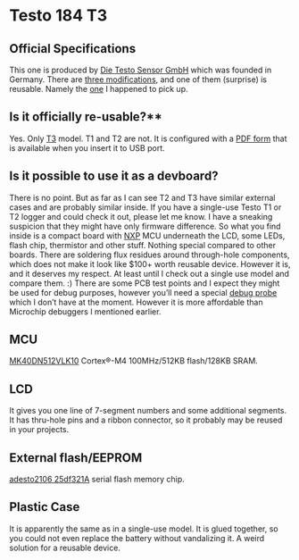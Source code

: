# Testo 184 T3

## Official Specifications

This one is produced by [Die Testo Sensor GmbH](https://www.testo-sensor.de/) which was founded in Germany. There are [three modifications](https://static-int.testo.com/media/1d/ef/1713ebf17722/testo-184T1-T2-T3-Data-sheet.pdf),
and one of them (surprise) is reusable. Namely the [one](https://static-int.testo.com/media/f8/20/3552339a7ed1/testo-184-Instruction-manual.pdf) I happened to pick up.

## Is it officially re-usable?** 
Yes. Only [T3](https://static-int.testo.com/media/f8/20/3552339a7ed1/testo-184-Instruction-manual.pdf) model. T1 and T2 are not. It is configured with a [PDF form](https://static-int.testo.com/media/23/0b/28a6218d432f/testo-184-T3-configuration.pdf) that is available when you insert it to USB port.

## Is it possible to use it as a devboard?
There is no point. But as far as I can see T2 and T3 have similar external cases and are probably similar inside. If you have a single-use Testo T1 or T2 logger and could check it out, please let me know. I have a sneaking suspicion that they might have only firmware difference. So what you find inside is a compact board with [NXP](https://www.nxp.com/) MCU
underneath the LCD, some LEDs, flash chip, thermistor and other stuff. Nothing special compared to other boards. There are soldering flux residues around through-hole components, which does not make it
look like $100+ worth reusable device. However it is, and it deserves my respect. At least until I check out a single use model and compare them. :) There are some PCB test points and I expect they might be
used for debug purposes, however you&#x2019;ll need a special [debug probe](https://www.nxp.com/design/software/development-software/mcuxpresso-software-and-tools-/mcu-link-debug-probe:MCU-LINK) which I don&#x2019;t have at the moment. However it is more affordable
than Microchip debuggers I mentioned earlier.

## MCU
[MK40DN512VLK10](https://www.nxp.com/part/MK40DN512VLK10) Cortex&#xAE;-M4 100MHz/512KB flash/128KB SRAM. 

## LCD
It gives you one line of 7-segment numbers and some additional segments. It has thru-hole pins and a ribbon connector, so it probably may be reused in your projects.

## External flash/EEPROM
[adesto2106 25df321A](https://www.renesas.com/us/en/document/dst/at25df321a-datasheet) serial flash memory chip.

## Plastic Case
It is apparently the same as in a single-use model. It is glued together, so you could not even replace the battery without vandalizing it. A weird solution for a reusable device.

